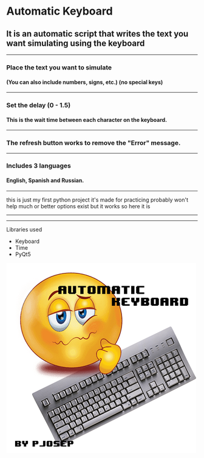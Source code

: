 # Automatic Keyboard

## It is an automatic script that writes the text you want simulating using the keyboard

---

### Place the text you want to simulate 
#### (You can also include numbers, signs, etc.) (no special keys)
---
### Set the delay (0 - 1.5) 
#### This is the wait time between each character on the keyboard.
---
### The refresh button works to remove the "Error" message.
---
### Includes 3 languages
#### English, Spanish and Russian.

---

this is just my first python project it's made for practicing probably won't help much or better options exist but it works so here it is

---
---
Libraries used
* Keyboard
* Time
* PyQt5

![](https://raw.githubusercontent.com/Jose-Hdz/Automatic-Keyboard/main/images/logo.png)
